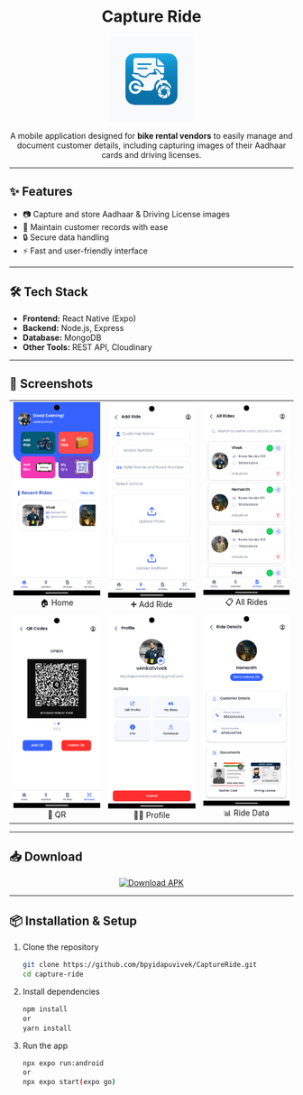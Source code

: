<h1 align="center">Capture Ride</h1>  

<p align="center">
  <img src="./src/assets/icon.png" alt="App Logo" width="150"/>
</p>

<p align="center">
  A mobile application designed for <b>bike rental vendors</b> to easily manage and document customer details, including capturing images of their Aadhaar cards and driving licenses.  
</p>

---

## ✨ Features
- 📷 Capture and store Aadhaar & Driving License images  
- 👤 Maintain customer records with ease  
- 🔒 Secure data handling  
- ⚡ Fast and user-friendly interface  

---

## 🛠️ Tech Stack
- **Frontend:** React Native (Expo)  
- **Backend:** Node.js, Express  
- **Database:** MongoDB  
- **Other Tools:** REST API, Cloudinary  

---

## 📸 Screenshots
<p align="center">
  <table align="center">
    <tr>
      <td align="center"><img src="./app-screen-images/HOME.png" alt="Home Screen" width="200"/><br/>🏠 Home</td>
      <td align="center"><img src="./app-screen-images/ADDRIDE.png" alt="Add Ride" width="200"/><br/>➕ Add Ride</td>
      <td align="center"><img src="./app-screen-images/ALLRIDES.png" alt="All Rides" width="200"/><br/>📋 All Rides</td>
    </tr>
    <tr>
      <td align="center"><img src="./app-screen-images/QR.png" alt="QR Screen" width="200"/><br/>🔗 QR</td>
      <td align="center"><img src="./app-screen-images/PROFILE.png" alt="Profile Screen" width="200"/><br/>👨‍💻 Profile</td>
      <td align="center"><img src="./app-screen-images/RIDEDATA.png" alt="Ride Data Screen" width="200"/><br/>📊 Ride Data</td>
    </tr>
  </table>
</p>

---

## 📥 Download

<p align="center">
  <a href="[https://your-apk-link.com](https://expo.dev/accounts/captureride132/projects/CaptureRide/builds/1a9719b3-a035-4478-990c-d09fdcf8d1ad)">
    <img src="https://img.shields.io/badge/Download-APK-brightgreen?style=for-the-badge&logo=android" alt="Download APK"/>
  </a>
</p>


---

## 📦 Installation & Setup  

1. Clone the repository  
   ```bash
   git clone https://github.com/bpyidapuvivek/CaptureRide.git
   cd capture-ride
2. Install dependencies
   ```bash
   npm install
   or
   yarn install
3. Run the app
   ```bash
   npx expo run:android
   or
   npx expo start(expo go)
